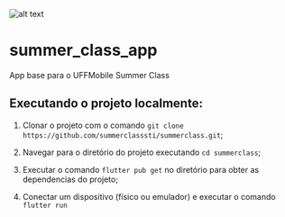![alt text](https://github.com/summerclasssti/summerclass/blob/master/assets/um_summerclass.png?raw=true)

# summer_class_app

App base para o UFFMobile Summer Class

## Executando o projeto localmente:

1. Clonar o projeto com o comando `git clone https://github.com/summerclasssti/summerclass.git`;

2. Navegar para o diretório do projeto executando `cd summerclass`;

3. Executar o comando `flutter pub get` no diretório para obter as dependencias do projeto;

4. Conectar um dispositivo (físico ou emulador) e executar o comando `flutter run`